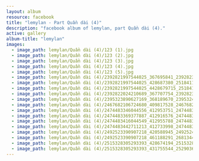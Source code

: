 ```yaml
---
layout: album
resource: facebook
title: "lemylan - Part Quần dài (4)"
description: "facebook album of lemylan, part Quần dài (4)."
active: gallery
album-title: "lemylan"
images:
  - image_path: lemylan/Quần dài (4)/123 (1).jpg
  - image_path: lemylan/Quần dài (4)/123 (2).jpg
  - image_path: lemylan/Quần dài (4)/123 (3).jpg
  - image_path: lemylan/Quần dài (4)/123 (4).jpg
  - image_path: lemylan/Quần dài (4)/123 (5).jpg
  - image_path: lemylan/Quần dài (4)/2392821997544025_367695841_2392823357543889_7803852887666816618_n.jpg
  - image_path: lemylan/Quần dài (4)/2392821997544025_428687380_2518411844985039_4069969501917954736_n.jpg
  - image_path: lemylan/Quần dài (4)/2392821997544025_4428679715_2518411798318377_4060796178440266297_n.jpg
  - image_path: lemylan/Quần dài (4)/2392822024210689_367707754_2392823364210555_3034787573069232436_n.jpg
  - image_path: lemylan/Quần dài (4)/2395323890627169_368189670_2395324063960485_5362789726414242883_n.jpg
  - image_path: lemylan/Quần dài (4)/2467682106724680_409817528_2467682240058000_1193062510713470402_n.jpg
  - image_path: lemylan/Quần dài (4)/2474483346044556_412953751_2474483666044524_3968037874493165307_n.jpg
  - image_path: lemylan/Quần dài (4)/2474483369377887_412916576_2474483676044523_7566914780246229500_n.jpg
  - image_path: lemylan/Quần dài (4)/2474483416044549_412955788_2474483696044521_6801148904321215000_n.jpg
  - image_path: lemylan/Quần dài (4)/2474483442711213_412733998_2474483706044520_8354864608325228941_n.jpg
  - image_path: lemylan/Quần dài (4)/2492523390907218_420588945_2492524250907132_3243332152911963643_n.jpg
  - image_path: lemylan/Quần dài (4)/2492523390907218_461188291_2681344468691775_3886583521251739635_n.jpg
  - image_path: lemylan/Quần dài (4)/2515328305293393_428674194_2515328581960032_400648738005815505_n.jpg
  - image_path: lemylan/Quần dài (4)/2515328305293393_431755544_2529036223922601_4306072922411401278_n.jpg
---
```

